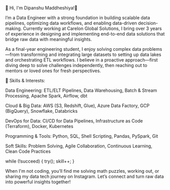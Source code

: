 👋 Hi, I'm Dipanshu Maddheshiya!🚀

I’m a Data Engineer with a strong foundation in building scalable data pipelines, optimizing data workflows, and enabling data-driven decision-making. Currently working at Carelon Global Solutions, I bring over 3 years of experience in designing and implementing end-to-end data solutions that bridge raw data with meaningful insights.

As a final-year engineering student, I enjoy solving complex data problems—from transforming and integrating large datasets to setting up data lakes and orchestrating ETL workflows. I believe in a proactive approach—first diving deep to solve challenges independently, then reaching out to mentors or loved ones for fresh perspectives.

🔧 Skills & Interests:

Data Engineering:
ETL/ELT Pipelines, Data Warehousing, Batch & Stream Processing, Apache Spark, Airflow, dbt

Cloud & Big Data:
AWS (S3, Redshift, Glue), Azure Data Factory, GCP (BigQuery), Snowflake, Databricks

DevOps for Data:
CI/CD for Data Pipelines, Infrastructure as Code (Terraform), Docker, Kubernetes

Programming & Tools:
Python, SQL, Shell Scripting, Pandas, PySpark, Git

Soft Skills:
Problem Solving, Agile Collaboration, Continuous Learning, Clean Code Practices

while (!succeed) {
    try();
    skill++;
}

When I'm not coding, you’ll find me solving math puzzles, working out, or sharing my data tech journey on Instagram. Let’s connect and turn raw data into powerful insights together!
